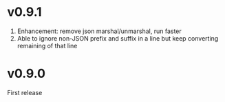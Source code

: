 # v0.9.1
  1. Enhancement: remove json marshal/unmarshal, run faster
  2. Able to ignore non-JSON prefix and suffix in a line but keep converting remaining of that line

# v0.9.0
  First release
